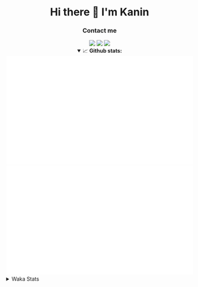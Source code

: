 <div align="center">
 <h1>Hi there 👋 I'm Kanin</h1>
 <h3>Contact me</h3>
 <a href="mailto:im@kanin.dev"><img src="https://img.shields.io/badge/gmail-%23D14836.svg?&style=for-the-badge&logo=gmail&logoColor=white"/></a>
 <a href="https://twitter.com/KaninDev"><img src="https://img.shields.io/badge/twitter-%231DA1F2.svg?&style=for-the-badge&logo=twitter&logoColor=white"/></a>
 <a href="https://www.linkedin.com/in/KaninDev"><img src="https://img.shields.io/badge/linkedin-%230077B5.svg?&style=for-the-badge&logo=linkedin&logoColor=white"/></a>
<details open>
  <summary>📈 <b>Github stats:</b></summary>
  <img src="https://github.com/Kanin/Kanin/blob/master/scripts/GitHubStats/generated/overview.svg"/>
  <img src="https://github.com/Kanin/Kanin/blob/master/scripts/GitHubStats/generated/languages.svg"/>
</details>
</div>

<details>
 <summary>Waka Stats</summary>

<!--START_SECTION:waka-->
![Profile Views](http://img.shields.io/badge/Profile%20Views-37-blue)

![Lines of code](https://img.shields.io/badge/From%20Hello%20World%20I%27ve%20Written-30577%20lines%20of%20code-blue)

**🐱 My Github Data** 

> 🏆 83 Contributions in the Year 2021
 > 
> 📦 35.2 kB Used in Github's Storage 
 > 
> 🚫 Not Opted to Hire
 > 
> 📜 9 Public Repositories 
 > 
> 🔑 5 Private Repositories  
 > 
**I'm an Early 🐤** 

```text
🌞 Morning    96 commits     ████░░░░░░░░░░░░░░░░░░░░░   17.58% 
🌆 Daytime    212 commits    █████████░░░░░░░░░░░░░░░░   38.83% 
🌃 Evening    115 commits    █████░░░░░░░░░░░░░░░░░░░░   21.06% 
🌙 Night      123 commits    █████░░░░░░░░░░░░░░░░░░░░   22.53%

```
📅 **I'm Most Productive on Monday** 

```text
Monday       127 commits    █████░░░░░░░░░░░░░░░░░░░░   23.26% 
Tuesday      83 commits     ███░░░░░░░░░░░░░░░░░░░░░░   15.2% 
Wednesday    93 commits     ████░░░░░░░░░░░░░░░░░░░░░   17.03% 
Thursday     62 commits     ██░░░░░░░░░░░░░░░░░░░░░░░   11.36% 
Friday       50 commits     ██░░░░░░░░░░░░░░░░░░░░░░░   9.16% 
Saturday     48 commits     ██░░░░░░░░░░░░░░░░░░░░░░░   8.79% 
Sunday       83 commits     ███░░░░░░░░░░░░░░░░░░░░░░   15.2%

```


📊 **This Week I Spent My Time On** 

```text
⌚︎ Time Zone: America/New_York

💬 Programming Languages: 
Python                   4 hrs 5 mins        ██████████████░░░░░░░░░░░   57.8% 
SCSS                     2 hrs 44 mins       █████████░░░░░░░░░░░░░░░░   38.86% 
virtualenv               11 mins             ░░░░░░░░░░░░░░░░░░░░░░░░░   2.72% 
Markdown                 2 mins              ░░░░░░░░░░░░░░░░░░░░░░░░░   0.48% 
Other                    0 secs              ░░░░░░░░░░░░░░░░░░░░░░░░░   0.14%

🔥 Editors: 
PyCharm                  4 hrs 17 mins       ███████████████░░░░░░░░░░   60.66% 
IntelliJ                 2 hrs 46 mins       █████████░░░░░░░░░░░░░░░░   39.34%

🐱‍💻 Projects: 
Kanin                    2 hrs 46 mins       █████████░░░░░░░░░░░░░░░░   39.34% 
Naila.py                 2 hrs 14 mins       ████████░░░░░░░░░░░░░░░░░   31.81% 
CGLS                     2 hrs 2 mins        ███████░░░░░░░░░░░░░░░░░░   28.85%

💻 Operating System: 
Linux                    7 hrs 4 mins        █████████████████████████   100.0%

```

**I Mostly Code in Python** 

```text
Python                   20 repos            ███████████████████░░░░░░   76.92% 
JavaScript               3 repos             ███░░░░░░░░░░░░░░░░░░░░░░   11.54% 
Kotlin                   1 repo              █░░░░░░░░░░░░░░░░░░░░░░░░   3.85% 
HTML                     1 repo              █░░░░░░░░░░░░░░░░░░░░░░░░   3.85% 
Java                     1 repo              █░░░░░░░░░░░░░░░░░░░░░░░░   3.85%

```


**Timeline**

![Chart not found](https://raw.githubusercontent.com/Kanin/Kanin/master/charts/bar_graph.png) 


 Last Updated on 12/06/2021
<!--END_SECTION:waka-->
</details>
